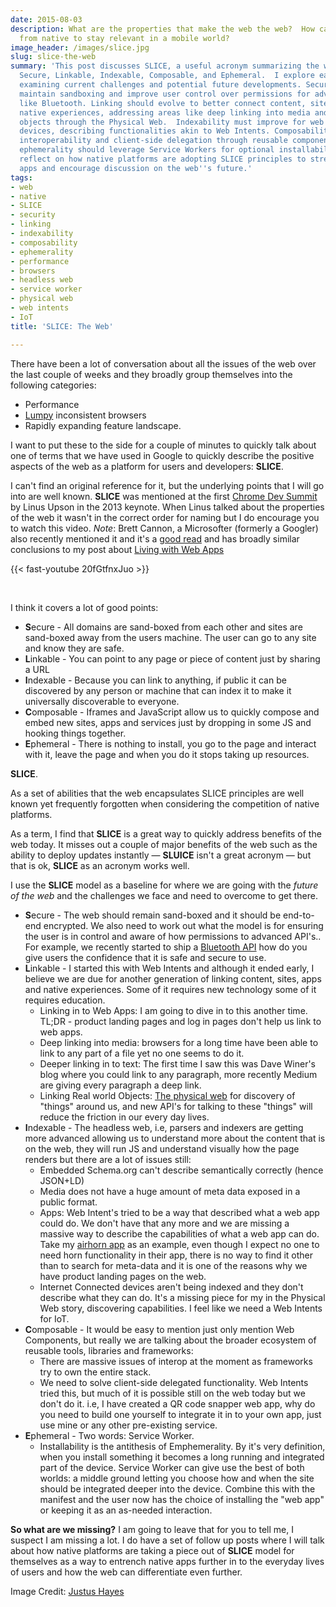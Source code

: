 ```yaml
---
date: 2015-08-03
description: What are the properties that make the web the web?  How can we keep differentiating
  from native to stay relevant in a mobile world?
image_header: /images/slice.jpg
slug: slice-the-web
summary: 'This post discusses SLICE, a useful acronym summarizing the web''s key strengths:
  Secure, Linkable, Indexable, Composable, and Ephemeral.  I explore each attribute,
  examining current challenges and potential future developments. Security needs to
  maintain sandboxing and improve user control over permissions for advanced APIs
  like Bluetooth. Linking should evolve to better connect content, sites, apps, and
  native experiences, addressing areas like deep linking into media and real-world
  objects through the Physical Web.  Indexability must improve for web apps and IoT
  devices, describing functionalities akin to Web Intents. Composability should promote
  interoperability and client-side delegation through reusable components. Finally,
  ephemerality should leverage Service Workers for optional installability.  I also
  reflect on how native platforms are adopting SLICE principles to strengthen native
  apps and encourage discussion on the web''s future.'
tags:
- web
- native
- SLICE
- security
- linking
- indexability
- composability
- ephemerality
- performance
- browsers
- headless web
- service worker
- physical web
- web intents
- IoT
title: 'SLICE: The Web'

---
```


There have been a lot of conversation about all the issues of the web over the
last couple of weeks and they broadly group themselves into the following
categories:

* Performance
* [Lumpy](/the-lumpy-web/) inconsistent browsers
* Rapidly expanding feature landscape.

I want to put these to the side for a couple of minutes to quickly talk about
one of terms that we have used in Google to quickly describe the positive
aspects of the web as a platform for users and developers: **SLICE**.

I can't find an original reference for it, but the underlying points that I will
go into are well known.  **SLICE** was mentioned at the first [Chrome Dev
Summit](https://developer.chrome.com/devsummit) by Linus Upson in the 2013
keynote. When Linus talked about the properties of the web it wasn't in the
correct order for naming but I do encourage you to watch this video.  _Note_:
Brett Cannon, a Microsofter (formerly a Googler) also recently mentioned it and
it's a [good
read](http://nothingbutsnark.svbtle.com/going-allin-on-the-mobile-web) and has
broadly similar conclusions to my post about [Living with Web
Apps](https://paul.kinlan.me/living-with-web-apps/)

{{< fast-youtube 20fGtfnxJuo >}}

<br>
	
I think it covers a lot of good points:

* **S**ecure - All domains are sand-boxed from each other and sites are
  sand-boxed away from the users machine. The user can go to any site and know
  they are safe.
* **L**inkable - You can point to any page or piece of content just by sharing a
  URL
* **I**ndexable - Because you can link to anything, if public it can be
  discovered by any person or machine that can index it to make it universally
  discoverable to everyone.
* **C**omposable - Iframes and JavaScript allow us to quickly compose and embed
  new sites, apps and services just by dropping in some JS and hooking things
  together.
* **E**phemeral - There is nothing to install, you go to the page and interact
  with it, leave the page and when you do it stops taking up resources.
  
**SLICE**.

As a set of abilities that the web encapsulates SLICE principles are well known
yet frequently forgotten when considering the competition of native platforms. 

As a term, I find that **SLICE** is a great way to quickly address benefits of
 the web today. It misses out a couple of major benefits of the web such as the
 ability to deploy updates instantly &mdash; **SLUICE** isn't a great acronym
 &mdash; but that is ok, **SLICE** as an acronym works well.

I use the **SLICE** model as a baseline for where we are going with the *future
of the web* and the challenges we face and need to overcome to get there.

* **S**ecure - The web should remain sand-boxed and it should be end-to-end encrypted. 
  We also need to work out what the model is for ensuring the user is in control and aware 
  of how permissions to advanced API's.. For example, we recently started to ship a 
  [Bluetooth API](https://developers.google.com/web/updates/2015/07/interact-with-ble-devices-on-the-web?hl=en)
  how do you give users the confidence that it is safe and secure to use.
* **L**inkable - I started this with Web Intents and although it ended early, I believe we are due
  for another generation of linking content, sites, apps and native experiences. Some of it requires
  new technology some of it requires education.
   * Linking in to Web Apps: I am going to dive in to this another time. TL;DR - product landing pages and log in pages
     don't help us link to web apps.
   * Deep linking into media: browsers for a long time have been able to link to any part of a file
     yet no one seems to do it.
   * Deeper linking in to text: The first time I saw this was Dave Winer's blog where you could link to
     any paragraph, more recently Medium are giving every paragraph a deep link.
   * Linking Real world Objects: [The physical web](https://google.github.io/physical-web/) for discovery of "things" around us, 
     and new API's for talking to these "things" will reduce the friction in our every day lives.
* **I**ndexable - The headless web, i.e, parsers and indexers are getting more advanced allowing us to understand
  more about the content that is on the web, they will run JS and understand visually how the page renders
  but there are a lot of issues still:
   * Embedded Schema.org can't describe semantically correctly (hence JSON+LD)
   * Media does not have a huge amount of meta data exposed in a public format.
   * Apps: Web Intent's tried to be a way that described what a web app could do.  We don't have that any more
     and we are missing a massive way to describe the capabilities of what a web app can do.  Take my 
     [airhorn app](https://airhorner.com/) as an example, even though I expect no one to need horn
     functionality in their app, there is no way to find it other than to search for meta-data and it is one
     of the reasons why we have product landing pages on the web.
   * Internet Connected devices aren't being indexed and they don't describe what they can do.  It's a missing
     piece for my in the Physical Web story, discovering capabilities. I feel like we need a Web Intents for 
     IoT.
* **C**omposable - It would be easy to mention just only mention Web Components, but really we are talking 
  about the broader ecosystem of reusable tools, libraries and frameworks:
    * There are massive issues of interop at the moment as frameworks try to own the entire stack.  
    * We need to solve client-side delegated functionality.  Web Intents tried this, but much of it is possible still
      on the web today but we don't do it.  i.e, I have created a QR code snapper web app, why do you need to build 
      one yourself to integrate it in to your own app, just use mine or any other pre-existing service.
* **E**phemeral - Two words: Service Worker.
  * Installability is the antithesis of Emphemerality.  By it's very definition, when you install something it
    becomes a long running and integrated part of the device. Service Worker can give use the best of both worlds: 
    a middle ground letting you choose how and when the site should be integrated deeper into the device.  Combine
    this with the manifest and the user now has the choice of installing the "web app" or keeping it as an
    as-needed interaction.

**So what are we missing?** I am going to leave that for you to tell me, I suspect I am missing a lot. I do have a 
set of follow up posts where I will talk about how native platforms are taking a 
piece out of **SLICE** model for themselves as a way to entrench native apps further in to the
everyday lives of users and how the web can differentiate even further.

Image Credit: [Justus Hayes](https://commons.wikimedia.org/wiki/File:The_Big_Slice_-_Rome,_Italy.jpg)
